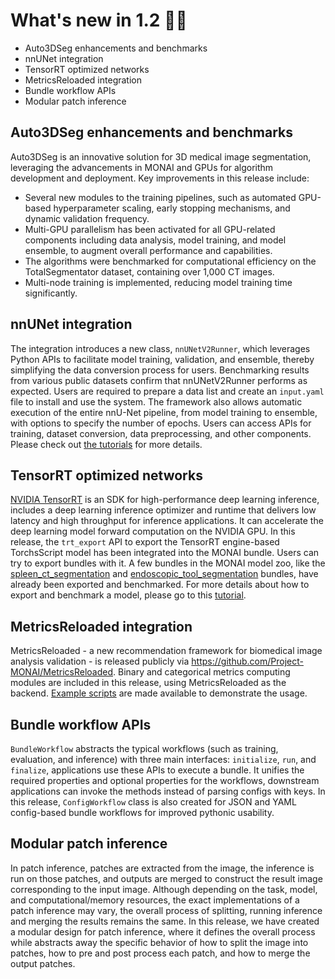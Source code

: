 # What's new in 1.2 🎉🎉

- Auto3DSeg enhancements and benchmarks
- nnUNet integration
- TensorRT optimized networks
- MetricsReloaded integration
- Bundle workflow APIs
- Modular patch inference

## Auto3DSeg enhancements and benchmarks
Auto3DSeg is an innovative solution for 3D medical image segmentation, leveraging the advancements in MONAI and GPUs for algorithm development and deployment.
Key improvements in this release include:
- Several new modules to the training pipelines, such as automated GPU-based hyperparameter scaling, early stopping mechanisms, and dynamic validation frequency.
- Multi-GPU parallelism has been activated for all GPU-related components including data analysis, model training, and model ensemble, to augment overall performance and capabilities.
- The algorithms were benchmarked for computational efficiency on the TotalSegmentator dataset, containing over 1,000 CT images.
- Multi-node training is implemented, reducing model training time significantly.


## nnUNet integration
The integration introduces a new class, `nnUNetV2Runner`, which leverages Python APIs to facilitate model training, validation, 
and ensemble, thereby simplifying the data conversion process for users. 
Benchmarking results from various public datasets confirm that nnUNetV2Runner performs as expected.
Users are required to prepare a data list and create an `input.yaml` file to install and use the system.
The framework also allows automatic execution of the entire nnU-Net pipeline, from model training to ensemble, 
with options to specify the number of epochs. Users can access APIs for training, dataset conversion, data preprocessing, and other components.
Please check out [the tutorials](https://github.com/Project-MONAI/tutorials/tree/main/nnunet) for more details.

## TensorRT optimized networks
[NVIDIA TensorRT](https://developer.nvidia.com/tensorrt) is an SDK for high-performance deep learning inference,
includes a deep learning inference optimizer and runtime that delivers low latency and high throughput for inference applications.
It can accelerate the deep learning model forward computation on the NVIDIA GPU.
In this release, the `trt_export` API to export the TensorRT engine-based TorchsScript model has been integrated into the MONAI bundle.
Users can try to export bundles with it. A few bundles in the MONAI model zoo,
like the [spleen_ct_segmentation](https://github.com/Project-MONAI/model-zoo/tree/dev/models/spleen_ct_segmentation)
and [endoscopic_tool_segmentation](https://github.com/Project-MONAI/model-zoo/tree/dev/models/endoscopic_tool_segmentation) bundles,
have already been exported and benchmarked. For more details about how to export and benchmark a model,
please go to this [tutorial](https://github.com/Project-MONAI/tutorials/blob/main/acceleration/TensorRT_inference_acceleration.ipynb).


## MetricsReloaded integration
MetricsReloaded - a new recommendation framework for biomedical image analysis validation - is released publicly
via https://github.com/Project-MONAI/MetricsReloaded. Binary and categorical metrics computing modules are included in this release,
using MetricsReloaded as the backend. [Example scripts](https://github.com/Project-MONAI/tutorials/tree/main/modules/metrics_reloaded) are made available to demonstrate the usage.


## Bundle workflow APIs
`BundleWorkflow` abstracts the typical workflows (such as training, evaluation, and inference) with three main interfaces:
`initialize`, `run`, and `finalize`, applications use these APIs to execute a bundle.
It unifies the required properties and optional properties for the workflows, downstream applications
can invoke the methods instead of parsing configs with keys.
In this release, `ConfigWorkflow` class is also created for JSON and YAML config-based bundle workflows for improved pythonic usability.


## Modular patch inference
In patch inference, patches are extracted from the image, the inference is run on those patches, and outputs are merged
to construct the result image corresponding to the input image. Although depending on the task, model, and computational/memory resources,
the exact implementations of a patch inference may vary, the overall process of splitting, running inference and merging the results remains the same.
In this release, we have created a modular design for patch inference, where it defines the overall process while abstracts away the specific
behavior of how to split the image into patches, how to pre and post process each patch, and how to merge the output patches.
